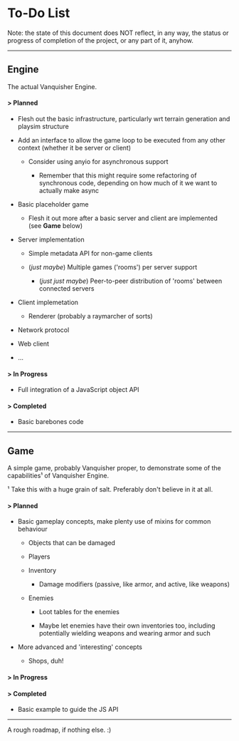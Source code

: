 # To-Do List

Note: the state of this document does NOT reflect, in any way, the status or
progress of completion of the project, or any part of it, anyhow.


-----

## Engine

The actual Vanquisher Engine.

#### > Planned

* Flesh out the basic infrastructure, particularly wrt terrain generation
  and playsim structure

* Add an interface to allow the game loop to be executed from any other
  context (whether it be server or client)

	* Consider using anyio for asynchronous support

		* Remember that this might require some refactoring of
		  synchronous code, depending on how much of it we want
		  to actually make async

* Basic placeholder game

	* Flesh it out more after a basic server and client are implemented
	  (see **Game** below)

* Server implementation

	* Simple metadata API for non-game clients

	* (*just maybe*) Multiple games ('rooms') per server support

		* (*just just maybe*) Peer-to-peer distribution of 'rooms'
		  between connected servers

* Client implemetation

    * Renderer (probably a raymarcher of sorts)

* Network protocol

* Web client

* ...


#### > In Progress

* Full integration of a JavaScript object API


#### > Completed

* Basic barebones code


-----


## Game

A simple game, probably Vanquisher proper, to demonstrate some of the
capabilities¹ of Vanquisher Engine.

¹ Take this with a huge grain of salt. Preferably don't believe in it at all.


#### > Planned

* Basic gameplay concepts, make plenty use of mixins for common behaviour

	* Objects that can be damaged

	* Players

	* Inventory

		* Damage modifiers (passive, like armor, and
		  active, like weapons)

	* Enemies

		* Loot tables for the enemies

		* Maybe let enemies have their own inventories
		  too, including potentially wielding weapons
		  and wearing armor and such

* More advanced and 'interesting' concepts

	* Shops, duh!


#### > In Progress

#### > Completed

* Basic example to guide the JS API


-----


A rough roadmap, if nothing else. :)
